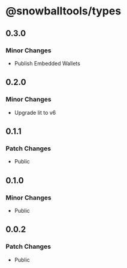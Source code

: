 # @snowballtools/types

## 0.3.0

### Minor Changes

- Publish Embedded Wallets

## 0.2.0

### Minor Changes

- Upgrade lit to v6

## 0.1.1

### Patch Changes

- Public

## 0.1.0

### Minor Changes

- Public

## 0.0.2

### Patch Changes

- Public
